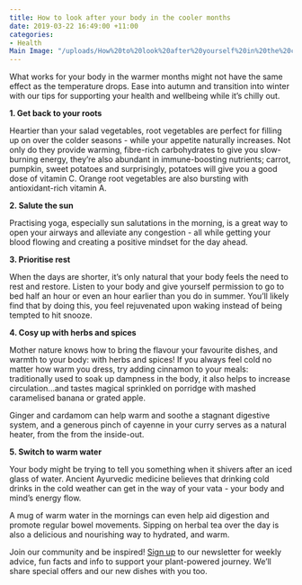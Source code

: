 ```yaml
---
title: How to look after your body in the cooler months
date: 2019-03-22 16:49:00 +11:00
categories:
- Health
Main Image: "/uploads/How%20to%20look%20after%20yourself%20in%20the%20cooler%20months.jpg"
---
```


What works for your body in the warmer months might not have the same effect as the temperature drops. Ease into autumn and transition into winter with our tips for supporting your health and wellbeing while it’s chilly out. 

**1. Get back to your roots**

Heartier than your salad vegetables, root vegetables are perfect for filling up on over the colder seasons - while your appetite naturally increases. Not only do they provide warming, fibre-rich carbohydrates to give you slow-burning energy, they’re also abundant in immune-boosting nutrients; carrot, pumpkin, sweet potatoes and surprisingly, potatoes will give you a good dose of vitamin C. Orange root vegetables are also bursting with antioxidant-rich vitamin A.

**2. Salute the sun**

Practising yoga, especially sun salutations in the morning, is a great way to open your airways and alleviate any congestion - all while getting your blood flowing and creating a positive mindset for the day ahead. 

**3. Prioritise rest**

When the days are shorter, it’s only natural that your body feels the need to rest and restore. Listen to your body and give yourself permission to go to bed half an hour or even an hour earlier than you do in summer. You’ll likely find that by doing this, you feel rejuvenated upon waking instead of being tempted to hit snooze.

**4. Cosy up with herbs and spices**

Mother nature knows how to bring the flavour your favourite dishes, and warmth to your body: with herbs and spices! If you always feel cold no matter how warm you dress, try adding cinnamon to your meals: traditionally used to soak up dampness in the body, it also helps to increase circulation...and tastes magical sprinkled on porridge with mashed caramelised banana or grated apple. 

Ginger and cardamom can help warm and soothe a stagnant digestive system, and a generous pinch of cayenne in your curry serves as a natural heater, from the from the inside-out.

**5. Switch to warm water**

Your body might be trying to tell you something when it shivers after an iced glass of water. Ancient Ayurvedic medicine believes that drinking cold drinks in the cold weather can get in the way of your vata - your body and mind’s energy flow. 

A mug of warm water in the mornings can even help aid digestion and promote regular bowel movements. Sipping on herbal tea over the day is also a delicious and nourishing way to hydrated, and warm. 


Join our community and be inspired! [Sign up](https://www.soulara.com.au) to our newsletter for weekly advice, fun facts and info to support your plant-powered journey. We’ll share special offers and our new dishes with you too.
